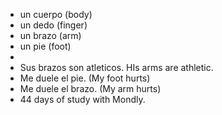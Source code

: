 * un cuerpo (body) 
* un dedo (finger)
* un brazo (arm)
* un pie (foot)
* 
* Sus brazos son atleticos. HIs arms are athletic.
* Me duele el pie. (My foot hurts)
* Me duele el brazo. (My arm hurts)
* 44 days of study with Mondly. 
